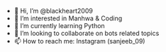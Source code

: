 - 👋 Hi, I’m @blackheart2009
- 👀 I’m interested in Manhwa & Coding
- 🌱 I’m currently learning Python
- 💞️ I’m looking to collaborate on bots related topics
- 📫 How to reach me: Instagram (sanjeeb_09)

<!---
blackheart2009/blackheart2009 is a ✨ special ✨ repository because its `README.md` (this file) appears on your GitHub profile.
You can click the Preview link to take a look at your changes.
--->
